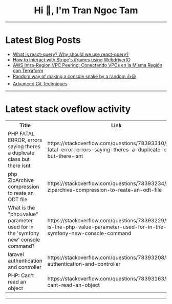 <h1 align="center">Hi 👋, I'm Tran Ngoc Tam</h1>

---

# Latest Blog Posts 
<!-- BLOG-POST-LIST:START -->
- [What is react-query? Why should we use react-query?](https://dev.to/chauhoangminhnguyen/what-is-react-query-why-should-we-use-react-query-2dg7)
- [How to interact with Stripe&#39;s iframes using WebdriverIO](https://dev.to/mauro_laurenzi/how-to-interact-with-stripes-iframes-using-webdriverio-568k)
- [AWS Intra-Region VPC Peering: Conectando VPCs en la Misma Región con Terraform](https://dev.to/francotel/aws-intra-region-vpc-peering-conectando-vpcs-en-la-misma-region-con-terraform-1bak)
- [Random way of making a console snake by a random 👍️😃](https://dev.to/jdi/random-way-of-making-a-console-snake-by-a-random-3h6b)
- [Advanced Git Techniques](https://dev.to/kartikmehta8/advanced-git-techniques-mbb)
<!-- BLOG-POST-LIST:END -->

---

# Latest stack oveflow activity
<table>
  <tr><th>Title</th><th>Link</th></tr>
  <!-- STACKOVERFLOW:START --><tr><td>PHP FATAL ERROR, errors saying theres a duplicate class but there isnt</td><td>https://stackoverflow.com/questions/78393310/php-fatal-error-errors-saying-theres-a-duplicate-class-but-there-isnt</td></tr><tr><td>php ZipArchive compression to reate an ODT file</td><td>https://stackoverflow.com/questions/78393234/php-ziparchive-compression-to-reate-an-odt-file</td></tr><tr><td>What is the &quot;php=value&quot; parameter used for in the &#39;symfony new&#39; console command?</td><td>https://stackoverflow.com/questions/78393229/what-is-the-php-value-parameter-used-for-in-the-symfony-new-console-command</td></tr><tr><td>laravel authentication and controller</td><td>https://stackoverflow.com/questions/78393208/laravel-authentication-and-controller</td></tr><tr><td>PHP: Can&#39;t read an object</td><td>https://stackoverflow.com/questions/78393163/php-cant-read-an-object</td></tr><!-- STACKOVERFLOW:END -->
</table>

---


